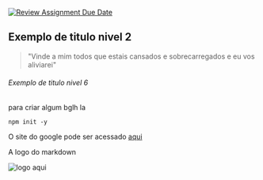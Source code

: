 [![Review Assignment Due Date](https://classroom.github.com/assets/deadline-readme-button-22041afd0340ce965d47ae6ef1cefeee28c7c493a6346c4f15d667ab976d596c.svg)](https://classroom.github.com/a/ABV-bUZs)

## Exemplo de titulo nivel 2
>"Vinde a mim todos que estais cansados e sobrecarregados e eu vos aliviarei"

###### Exemplo de titulo nivel 6

para criar algum bglh la

```
npm init -y
```

O site do google pode ser acessado [aqui](www.google.com.br)

A logo do markdown

![logo aqui](https://w7.pngwing.com/pngs/402/915/png-transparent-markdown-computer-icons-sublime-text-down-arrow-angle-text-rectangle-thumbnail.png)
